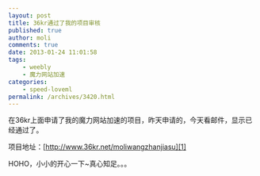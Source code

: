 ```yaml
---
layout: post
title: 36kr通过了我的项目审核
published: true
author: moli
comments: true
date: 2013-01-24 11:01:58
tags:
    - weebly
    - 魔力网站加速
categories:
    - speed-loveml
permalink: /archives/3420.html
---
```

在36kr上面申请了我的魔力网站加速的项目，昨天申请的，今天看邮件，显示已经通过了。

项目地址：[http://www.36kr.net/moliwangzhanjiasu][1]

HOHO，小小的开心一下~真心知足。。。

 [1]: http://www.36kr.net/moliwangzhanjiasu "魔力网站加速"